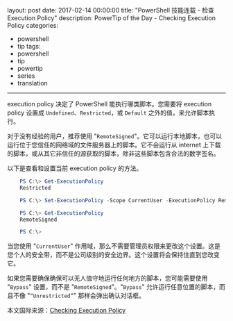 ﻿layout: post
date: 2017-02-14 00:00:00
title: "PowerShell 技能连载 - 检查 Execution Policy"
description: PowerTip of the Day - Checking Execution Policy
categories:
- powershell
- tip
tags:
- powershell
- tip
- powertip
- series
- translation
---
execution policy 决定了 PowerShell 能执行哪类脚本。您需要将 execution policy 设置成 `Undefined`、`Restricted`，或 `Default` 之外的值，来允许脚本执行。

对于没有经验的用户，推荐使用 "`RemoteSigned`"。它可以运行本地脚本，也可以运行位于您信任的网络域的文件服务器上的脚本。它不会运行从 internet 上下载的脚本，或从其它非信任的源获取的脚本，除非这些脚本包含合法的数字签名。

以下是查看和设置当前 execution policy 的方法。

```powershell
    PS C:\> Get-ExecutionPolicy
    Restricted

    PS C:\> Set-ExecutionPolicy -Scope CurrentUser -ExecutionPolicy RemoteSigned -Force

    PS C:\> Get-ExecutionPolicy
    RemoteSigned

    PS C:\>
```

当您使用 "`CurrentUser`" 作用域，那么不需要管理员权限来更改这个设置。这是您个人的安全带，而不是公司级别的安全边界。这个设置将会保持住直到您改变它。

如果您需要确保确保可以无人值守地运行任何地方的脚本，您可能需要使用 "`Bypass`" 设置，而不是 "`RemoteSigned`"。"`Bypass`" 允许运行任意位置的脚本，而且不像 "`“Unrestricted”`" 那样会弹出确认对话框。

<!--more-->
本文国际来源：[Checking Execution Policy](http://community.idera.com/powershell/powertips/b/tips/posts/checking-execution-policy)
